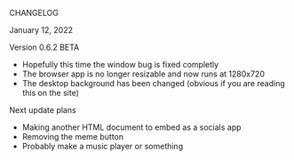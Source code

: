 CHANGELOG

January 12, 2022

Version 0.6.2 BETA
- Hopefully this time the window bug is fixed completly
- The browser app is no longer resizable and now runs at 1280x720
- The desktop background has been changed (obvious if you are reading this on the site)

Next update plans
- Making another HTML document to embed as a socials app
- Removing the meme button
- Probably make a music player or something
